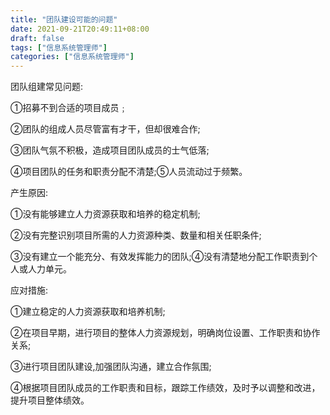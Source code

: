 ```yaml
---
title: "团队建设可能的问题"
date: 2021-09-21T20:49:11+08:00
draft: false
tags: ["信息系统管理师"]
categories: ["信息系统管理师"]
---
```


团队组建常见问题:

①招募不到合适的项目成员﹔

②团队的组成人员尽管富有才干，但却很难合作;

③团队气氛不积极，造成项目团队成员的士气低落;

④项目团队的任务和职责分配不清楚;⑤人员流动过于频繁。

产生原因:

①没有能够建立人力资源获取和培养的稳定机制;

②没有完整识别项目所需的人力资源种类、数量和相关任职条件;

③没有建立一个能充分、有效发挥能力的团队;④没有清楚地分配工作职责到个人或人力单元。

应对措施:

①建立稳定的人力资源获取和培养机制;

②在项目早期，进行项目的整体人力资源规划，明确岗位设置、工作职责和协作关系;

③进行项目团队建设,加强团队沟通，建立合作氛围;

④根据项目团队成员的工作职责和目标，跟踪工作绩效，及时予以调整和改进，提升项目整体绩效。
